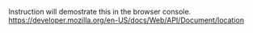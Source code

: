 Instruction will demostrate this in the browser console.
https://developer.mozilla.org/en-US/docs/Web/API/Document/location
